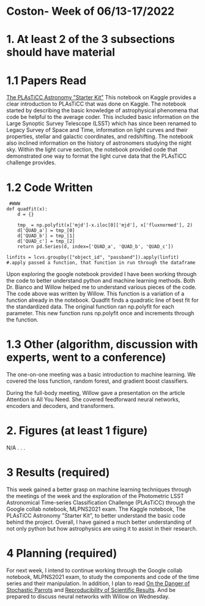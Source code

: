 # Coston- Week of 06/13-17/2022

# 1. At least 2 of the 3 subsections should have material

# 1.1 Papers Read
[The PLAsTiCC Astronomy "Starter Kit”](https://www.kaggle.com/code/michaelapers/the-plasticc-astronomy-starter-kit) 
This notebook on Kaggle provides a clear introduction to PLAsTiCC that was done on Kaggle. The notebook started by describing the basic
knowledge of astrophysical phenomena that code be helpful to the average coder. This included basic information on the Large Synoptic
Survey Telescope (LSST) which has since been renamed to Legacy Survey of Space and Time, information on light curves and their properties,
stellar and galactic coordinates, and redshifting. The notebook also inclined information on the history of astronomers studying the night sky. 
Within the light curve section, the notebook provided code that demonstrated one way to format the light curve data that the PLAsTiCC challenge provides. 

# 1.2 Code Written
     #WWW
    def quadfit(x):
        d = {}
    
        tmp_ = np.polyfit(x['mjd']-x.iloc[0]['mjd'], x['fluxnormed'], 2)
        d['QUAD_a'] = tmp_[0]
        d['QUAD_b'] = tmp_[1]
        d['QUAD_c'] = tmp_[2]
        return pd.Series(d, index=['QUAD_a', 'QUAD_b', 'QUAD_c'])
    
    linfits = lcvs.groupby(["object_id", "passband"]).apply(linfit)
    #.apply passed a function, that function in run through the dataframe 
    
Upon exploring the google notebook provided I have been working through the code to better understand python and machine learning methods.
Both Dr. Bianco and Willow helped me to understand various pieces of the code. The code above was written by Willow. This function is a variation 
of a function already in the notebook. Quadfit finds a quadratic line of best fit for the standardized data. The original function ran np.polyfit for
each parameter. This new function runs np.polyfit once and increments through the function.

# 1.3 Other (algorithm, discussion with experts, went to a conference)
	
  The one-on-one meeting was a basic introduction to machine learning. We covered the loss function, random forest, and gradient boost classifiers. 
	
  During the full-body meeting, Willow gave a presentation on the article Attention is All You Need. She covered feedforward neural networks, 
  encoders and decoders, and transformers.

# 2. Figures (at least 1 figure)
N/A
. . .

# 3 Results (required)

This week gained a better grasp on machine learning techniques through the meetings of the week and the exploration of the Photometric 
LSST Astronomical Time-series Classification Challenge (PLAsTiCC) through the Google collab notebook, MLPNS2021 exam.  The Kaggle notebook,
The PLAsTiCC Astronomy "Starter Kit”,  to better understand the basic code behind the project. Overall, I have gained a much better understanding 
of not only python but how astrophysics are using it to assist in their research.

# 4 Planning (required)

For next week, I intend to continue working through the Google collab notebook, MLPNS2021 exam, to study the components and code of the time series 
and their manipulation. In addition, I plan to read [On the Danger of Stochastic Parrots](https://dl.acm.org/doi/pdf/10.1145/3442188.3445922)
and [Reproducibility of Scientific Results](https://plato.stanford.edu/entries/scientific-reproducibility/). And be prepared to discuss neural 
networks with Willow on Wednesday.

